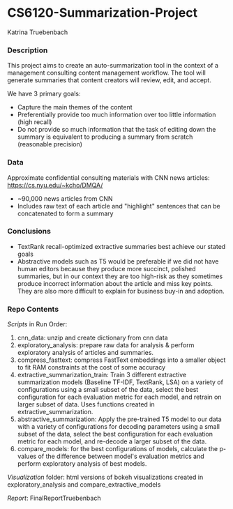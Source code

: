 # CS6120-Summarization-Project
Katrina Truebenbach

### Description
This project aims to create an auto-summarization tool in the context of a management consulting content management workflow. The tool will generate summaries that content creators will review, edit, and accept.     
         
We have 3 primary goals:                 
- Capture the main themes of the content
- Preferentially provide too much information over too little information (high recall)
- Do not provide so much information that the task of editing down the summary is equivalent to producing a summary from scratch (reasonable precision)

### Data
Approximate confidential consulting materials with CNN news articles: https://cs.nyu.edu/~kcho/DMQA/
- ~90,000 news articles from CNN 
- Includes raw text of each article and "highlight" sentences that can be concatenated to form a summary

### Conclusions
- TextRank recall-optimized extractive summaries best achieve our stated goals
- Abstractive models such as T5 would be preferable if we did not have human editors because they produce more succinct, polished summaries, but in our context they are too high-risk as they sometimes produce incorrect information about the article and miss key points. They are also more difficult to explain for business buy-in and adoption. 

### Repo Contents
_Scripts_ in Run Order:
1. cnn_data: unzip and create dictionary from cnn data
2. exploratory_analysis: prepare raw data for analysis & perform exploratory analysis of articles and summaries.
3. compress_fasttext: compress FastText embeddings into a smaller object to fit RAM constraints at the cost of some accuracy
4. extractive_summarization_train: Train 3 different extractive summarization models (Baseline TF-IDF, TextRank, LSA) on a variety of configurations using a small subset of the data, select the best configuration for each evaluation metric for each model, and retrain on larger subset of data. Uses functions created in extractive_summarization.
5. abstractive_summarization: Apply the pre-trained T5 model to our data with a variety of configurations for decoding parameters using a small subset of the data, select the best configuration for each evaluation metric for each model, and re-decode a larger subset of the data. 
6. compare_models: for the best configurations of models, calculate the p-values of the difference between model's evaluation metrics and perform exploratory analysis of best models.


_Visualization_ folder: html versions of bokeh visualizations created in exploratory_analysis and compare_extractive_models

_Report_: FinalReportTruebenbach 
